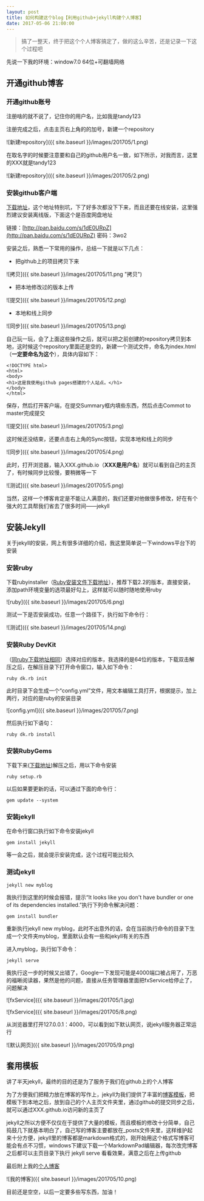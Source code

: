 ```yaml
---
layout: post
title: 如何构建这个blog【利用github+jekyll构建个人博客】
date: 2017-05-06 21:00:00
---
```



>搞了一整天，终于把这个个人博客搞定了，做的这么辛苦，还是记录一下这个过程吧

先说一下我的环境：window7.0 64位+可翻墙网络

## 开通github博客

### 开通github账号

注册啥的就不说了，记住你的用户名，比如我是tandy123

注册完成之后，点击主页右上角的的加号，新建一个repository

![新建repository]({{ site.baseurl }}/images/201705/1.png)

在取名字的时候要注意要和自己的github用户名一致，如下所示，对我而言，这里的XXX就是tandy123

![新建repository]({{ site.baseurl }}/images/201705/2.png)

### 安装github客户端

[下载地址](https://desktop.github.com/)，这个地址特别坑，下了好多次都没下下来，而且还要在线安装，这里强烈建议安装离线版，下面这个是百度网盘地址

链接：[http://pan.baidu.com/s/1dE0URpZ](http://pan.baidu.com/s/1dE0URpZ) 密码：3wo2

安装之后，熟悉一下常用的操作，总结一下就是以下几点：

- 把github上的项目拷贝下来

![拷贝]({{ site.baseurl }}/images/201705/11.png "拷贝")

- 把本地修改过的版本上传

![提交]({{ site.baseurl }}/images/201705/12.png)

- 本地和线上同步

![同步]({{ site.baseurl }}/images/201705/13.png)

自己玩一玩，会了上面这些操作之后，就可以把之前创建的repository拷贝到本地，这时候这个repository里面还是空的，新建一个测试文件，命名为index.html（**一定要命名为这个**），具体内容如下：

    <!DOCTYPE html>
    <html>
    <body>
    <h1>这是我使用github pages搭建的个人站点。</h1>
    </body>
    </html>

保存，然后打开客户端，在提交Summary框内填些东西，然后点击Commot to master完成提交

![提交]({{ site.baseurl }}/images/201705/3.png)

这时候还没结束，还要点击右上角的Sync按钮，实现本地和线上的同步

![同步]({{ site.baseurl }}/images/201705/4.png)

此时，打开浏览器，输入XXX.github.io（**XXX是用户名**）就可以看到自己的主页了，有时候同步比较慢，要稍微等一下

![测试]({{ site.baseurl }}/images/201705/5.png)


当然，这样一个博客肯定是不能让人满意的，我们还要对他做很多修改，好在有个强大的工具帮我们省去了很多时间——jekyll

## 安装Jekyll

关于jekyll的安装，网上有很多详细的介绍，我这里简单说一下windows平台下的安装

### 安装ruby

下载rubyinstaller（[Ruby安装文件下载地址](http://rubyinstaller.org/downloads/)），推荐下载2.2的版本，直接安装，添加path环境变量的选项最好勾上，这样就可以随时随地使用ruby

![ruby]({{ site.baseurl }}/images/201705/6.png)

测试一下是否安装成功，任意一个路径下，执行如下命令行：

![测试]({{ site.baseurl }}/images/201705/14.png)

### 安装Ruby DevKit

（[同ruby下载地址相同](http://rubyinstaller.org/downloads/)）选择对应的版本，我选择的是64位的版本，下载双击解压之后，在解压目录下打开命令窗口，输入如下命令：

    ruby dk.rb init

此时目录下会生成一个“config.yml”文件，用文本编辑工具打开，根据提示，加上两行，对应的是ruby的安装目录

![config.yml]({{ site.baseurl }}/images/201705/7.png)

然后执行如下语句：

    ruby dk.rb install

### 安装RubyGems

下载下来([下载地址](https://rubygems.org/pages/download))解压之后，用以下命令安装

    ruby setup.rb

以后如果要更新的话，可以通过下面的命令行：

    gem update --system 

### 安装jekyll

在命令行窗口执行如下命令安装jekyll

    gem install jekyll

等一会之后，就会提示安装完成，这个过程可能比较久

### 测试jekyll

    jekyll new myblog

我执行到这里的时候会报错，提示“It looks like you don't have bundler or one of its dependencies installed.”执行下列命令解决问题：

    gem install bundler

重新执行jekyll new myblog，此时不出意外的话，会在当前执行命令的目录下生成一个文件夹myblog，里面默认会有一些和jekyll有关的东西

进入myblog，执行如下命令：

    jekyll serve

我执行这一步的时候又出错了，Google一下发现可能是4000端口被占用了，万恶的福晰阅读器，果然是他的问题，直接从任务管理器里面把fxService给停止了，问题解决

![fxService]({{ site.baseurl }}/images/201705/1.jpg)

![fxService]({{ site.baseurl }}/images/201705/8.png)

从浏览器里打开127.0.0.1：4000，可以看到如下默认网页，说jekyll服务器正常运行

![默认网页]({{ site.baseurl }}/images/201705/9.png)

## 套用模板

讲了半天jekyll，最终的目的还是为了服务于我们在github上的个人博客

为了方便我们把精力放在博客的写作上，jekyll为我们提供了丰富的[博客模板](http://jekyllthemes.org/)，把模板下到本地之后，放到自己的个人主页文件夹里，通过github的提交同步之后，就可以通过XXX.github.io访问新的主页了

jekyll之所以方便不仅仅在于提供了大量的模板，而且模板的修改十分简单，自己捣鼓几下就基本明白了，自己写的博客主要都放在_posts文件夹里，这样维护起来十分方便，jekyll里的博客都是markdown格式的，刚开始用这个格式写博客可能会有点不习惯，windows下建议下载一个MarkdownPad编辑器，每次改完博客之后都可以主页目录下执行 jekyll serve 看看效果，满意之后在上传github

最后附上我的[个人博客](https://tandy123.github.io/)

![我的博客]({{ site.baseurl }}/images/201705/10.png)

目前还是空空，以后一定要多些写东西，加油！